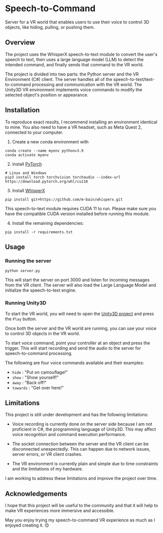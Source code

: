 # Speech-to-Command
Server for a VR world that enables users to use their voice to control 3D objects, like hiding, pulling, or pushing them.

## Overview

The project uses the WhisperX speech-to-text module to convert the user's speech to text, then uses a large language model (LLM) to detect the intended command, and finally sends that command to the VR world.

The project is divided into two parts: the Python server and the VR Environment (C#) client. The server handles all of the speech-to-text/text-to-command processing and communication with the VR world. The Unity3D VR environment implements voice commands to modify the selected object's position or appearance.

## Installation
To reproduce exact results, I recommend installing an environment identical to mine. You also need to have a VR headset, such as Meta Quest 2, connected to your computer.

1. Create a new conda environment with

```
conda create --name myenv python=3.9
conda activate myenv
```

2. Install [PyTorch](https://pytorch.org/get-started/locally/)

```
# Linux and Windows
pip3 install torch torchvision torchaudio --index-url https://download.pytorch.org/whl/cu118
```

3. Install [WhisperX](https://github.com/m-bain/whisperX#3-install-this-repo)

```
pip install git+https://github.com/m-bain/whisperx.git
```

This speech-to-text module requires CUDA 11 to run. Please make sure you have the compatible CUDA version installed before running this module.

4. Install the remaining dependencies:

```
pip install -r requirements.txt
```

## Usage
### Running the server

```
python server.py
```

This will start the server on port 3000 and listen for incoming messages from the VR client. The server will also load the Large Language Model and initialize the speech-to-text engine.

### Running Unity3D

To start the VR world, you will need to open the [Unity3D project](https://drive.google.com/file/d/19hGW-0N1CVpwQZsCQTHoWVReVM1cIccg/view?usp=drive_link) and press the `Play` button.

Once both the server and the VR world are running, you can use your voice to control 3D objects in the VR world. 

To start voice command, point your controller at an object and press the trigger. This will start recording and send the audio to the server for speech-to-command processing.

The following are four voice commands available and their examples:

- `hide` : "Put on camouflage!"
- `show` : "Show yourself!"
- `away` : "Back off!"
- `towards` : "Get over here!"

## Limitations
This project is still under development and has the following limitations:

- Voice recording is currently done on the server side because I am not proficient in C#, the programming language of Unity3D. This may affect voice recognition and command execution performance.

- The socket connection between the server and the VR client can be disconnected unexpectedly. This can happen due to network issues, server errors, or VR client crashes. 

- The VR environment is currently plain and simple due to time constraints and the limitations of my hardware.

I am working to address these limitations and improve the project over time.

## Acknowledgements

I hope that this project will be useful to the community and that it will help to make VR experiences more immersive and accessible.

May you enjoy trying my speech-to-command VR experience as much as I enjoyed creating it. 😊
